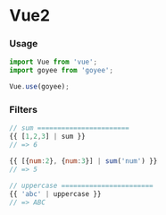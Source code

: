 # Vue2 
### Usage
``` javascript
import Vue from 'vue';
import goyee from 'goyee';

Vue.use(goyee);
```

### Filters
``` javascript
// sum =======================
{{ [1,2,3] | sum }}
// => 6

{{ [{num:2}, {num:3}] | sum('num') }}
// => 5

// uppercase =======================
{{ 'abc' | uppercase }}
// => ABC

```
